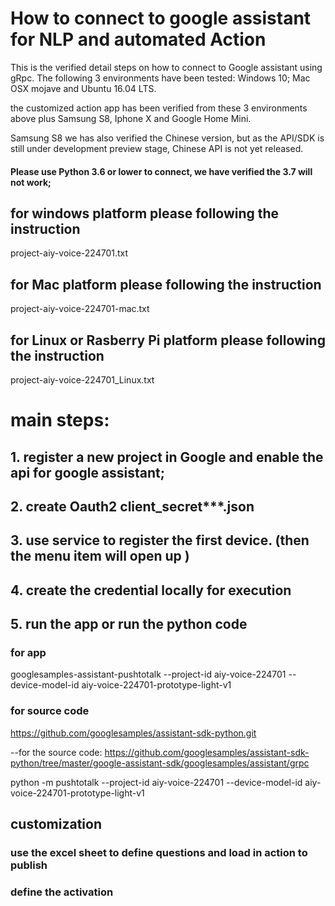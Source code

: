 # How to connect to google assistant for NLP and automated Action

This is the verified detail steps on how to connect to Google assistant using gRpc. The following 3 environments have been tested:
Windows 10; 
Mac OSX mojave and 
Ubuntu 16.04 LTS.  

the customized action app has been verified from these 3 environments above
plus Samsung S8, 
Iphone X and 
Google Home Mini.

Samsung S8 we has also verified the Chinese version, but as the API/SDK is still under development preview stage, Chinese API is not yet released.

#### Please use Python 3.6 or lower to connect, we have verified the 3.7 will not work;

## for windows platform please following the instruction
project-aiy-voice-224701.txt
## for Mac platform please following the instruction
project-aiy-voice-224701-mac.txt
## for Linux or Rasberry Pi platform please following the instruction
project-aiy-voice-224701_Linux.txt

# main steps:

## 1. register a new project in Google and enable the api for google assistant;
## 2. create Oauth2 client_secret***.json 
## 3. use service to register the first device. (then the menu item will open up )
## 4. create the credential locally for execution
## 5. run the app or run the python code

### for app

googlesamples-assistant-pushtotalk --project-id aiy-voice-224701 --device-model-id aiy-voice-224701-prototype-light-v1

### for source code 

https://github.com/googlesamples/assistant-sdk-python.git

--for the source code:
https://github.com/googlesamples/assistant-sdk-python/tree/master/google-assistant-sdk/googlesamples/assistant/grpc

python -m pushtotalk --project-id aiy-voice-224701 --device-model-id aiy-voice-224701-prototype-light-v1



## customization 
### use the excel sheet to define questions and load in action to publish
### define the activation 
